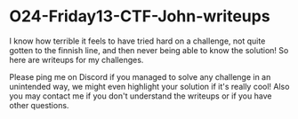 # O24-Friday13-CTF-John-writeups
I know how terrible it feels to have tried hard on a challenge, not quite gotten to the finnish line, and then never being able to know the solution! So here are writeups for my challenges.<br>

Please ping me on Discord if you managed to solve any challenge in an unintended way, we might even highlight your solution if it's really cool! Also you may contact me if you don't understand the writeups or if you have other questions.
